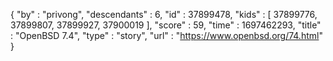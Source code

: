 {
  "by" : "privong",
  "descendants" : 6,
  "id" : 37899478,
  "kids" : [ 37899776, 37899807, 37899927, 37900019 ],
  "score" : 59,
  "time" : 1697462293,
  "title" : "OpenBSD 7.4",
  "type" : "story",
  "url" : "https://www.openbsd.org/74.html"
}
